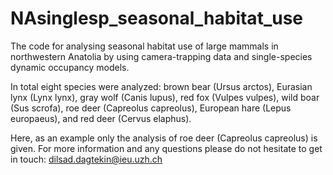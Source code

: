 # NAsinglesp_seasonal_habitat_use
The code for analysing seasonal habitat use of large mammals in northwestern Anatolia by using camera-trapping data and single-species dynamic occupancy models.

In total eight species were analyzed: brown bear (Ursus arctos), Eurasian lynx (Lynx lynx), gray wolf (Canis lupus), red fox (Vulpes vulpes), wild boar (Sus scrofa), roe deer (Capreolus capreolus), European hare (Lepus europaeus), and red deer (Cervus elaphus).

Here, as an example only the analysis of roe deer (Capreolus capreolus) is given. 
For more information and any questions please do not hesitate to get in touch: dilsad.dagtekin@ieu.uzh.ch
